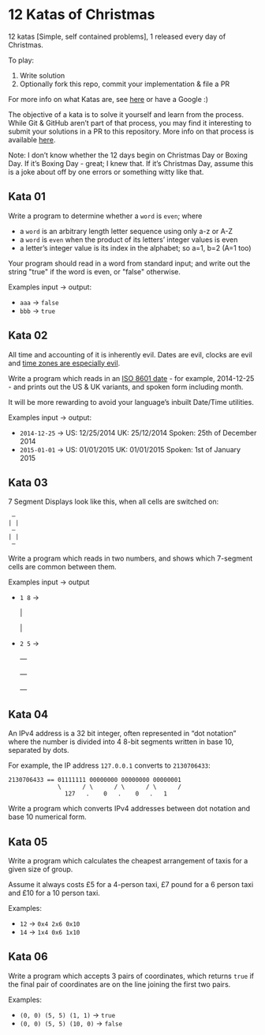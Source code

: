 # 12 Katas of Christmas

12 katas [Simple, self contained problems], 1 released every day of Christmas.

To play:

  1. Write solution
  2. Optionally fork this repo, commit your implementation & file a PR


For more info on what Katas are, see [here](http://codekata.com/) or have a Google :)

The objective of a kata is to solve it yourself and learn from the process. While Git & GitHub aren’t part of that process, you may find it interesting to submit your solutions in a PR to this repository. More info on that process is available [here](https://help.github.com/articles/fork-a-repo/).

Note: I don’t know whether the 12 days begin on Christmas Day or Boxing Day. If it’s Boxing Day - great; I knew that. If it’s Christmas Day, assume this is a joke about off by one errors or something witty like that.

## Kata 01

Write a program to determine whether a `word` is `even`; where

 - a `word` is an arbitrary length letter sequence using only a-z or A-Z
 - a `word` is `even` when the product of its letters’ integer values is even
 - a letter’s integer value is its index in the alphabet; so a=1, b=2 (A=1 too)

Your program should read in a word from standard input; and write out the string "true" if the word is even, or "false" otherwise.

Examples input -> output:

  - `aaa` -> `false`
  - `bbb` -> `true`

## Kata 02

All time and accounting of it is inherently evil. Dates are evil, clocks are evil and [time zones are especially evil](http://stackoverflow.com/questions/6841333/why-is-subtracting-these-two-times-in-1927-giving-a-strange-result/6841479#6841479).

Write a program which reads in an [ISO 8601 date](https://en.wikipedia.org/wiki/ISO_8601) - for example, 2014-12-25 - and prints out the US & UK variants, and spoken form including month.

It will be more rewarding to avoid your language’s inbuilt Date/Time utilities.

Examples input -> output:
 - `2014-12-25` ->
    US: 12/25/2014
    UK: 25/12/2014
    Spoken: 25th of December 2014
 - `2015-01-01` ->
    US: 01/01/2015
    UK: 01/01/2015
    Spoken: 1st of January 2015

## Kata 03

7 Segment Displays look like this, when all cells are switched on:

     —
    | |
     —
    | |
     —

Write a program which reads in two numbers, and shows which 7-segment cells are common between them.

Examples input -> output

 - `1 8` ->


      |

      |

- `2 5` ->


     —

     —

     —

## Kata 04

An IPv4 address is a 32 bit integer, often represented in “dot notation” where the number is divided into 4 8-bit segments written in base 10, separated by dots.

For example, the IP address `127.0.0.1` converts to `2130706433`:

    2130706433 == 01111111 00000000 00000000 00000001
                  \      / \      / \      / \      /
                    127   .    0   .    0   .   1

Write a program which converts IPv4 addresses between dot notation and base 10 numerical form.

## Kata 05

Write a program which calculates the cheapest arrangement of taxis for a given size of group.

Assume it always costs £5 for a 4-person taxi, £7 pound for a 6 person taxi and £10 for a 10 person taxi.


Examples:

 - `12` -> `0x4 2x6 0x10`
 - `14` -> `1x4 0x6 1x10`

## Kata 06

Write a program which accepts 3 pairs of coordinates, which returns `true` if the final pair of coordinates are on the line joining the first two pairs.

Examples:

 - `(0, 0) (5, 5) (1, 1)` -> `true`
 - `(0, 0) (5, 5) (10, 0)` -> `false`

